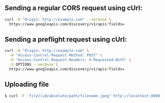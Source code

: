 ## Sending a regular CORS request using cUrl:

```bash
curl -H "Origin: http://example.com" --verbose \
  https://www.googleapis.com/discovery/v1/apis?fields=
```


## Sending a preflight request using cUrl:

```bash
curl -H "Origin: http://example.com" \
  -H "Access-Control-Request-Method: POST" \
  -H "Access-Control-Request-Headers: X-Requested-With" \
  -X OPTIONS --verbose \
  https://www.googleapis.com/discovery/v1/apis?fields=
```


## Uploading file

```bash
$ curl -F 'file[]=@/absolute/path/filename.jpeg" http://localhost:8080
```
